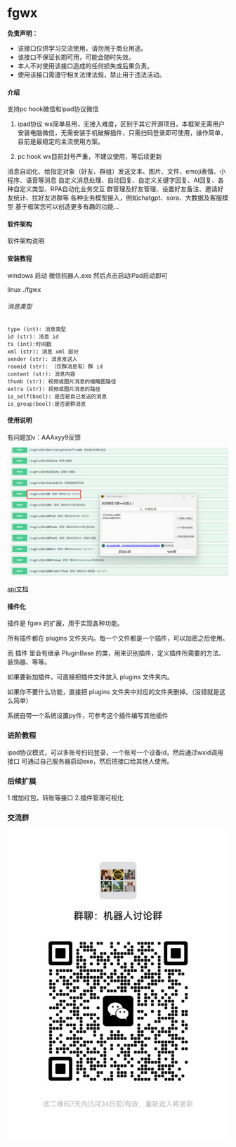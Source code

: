 # fgwx

**免责声明：** 
- 该接口仅供学习交流使用，请勿用于商业用途。
- 该接口不保证长期可用，可能会随时失效。
- 本人不对使用该接口造成的任何损失或后果负责。
- 使用该接口需遵守相关法律法规，禁止用于违法活动。
#### 介绍
支持pc hook微信和ipad协议微信

1. ipad协议 wx简单易用，无接入难度，区别于其它开源项目，本框架无需用户安装电脑微信，无需安装手机破解插件，只需扫码登录即可使用，操作简单，目前是最稳定的主流使用方案。

2. pc hook wx目前封号严重，不建议使用，等后续更新


消息自动化、给指定对象（好友、群组）发送文本、图片、文件、emoji表情、小程序、语音等消息
自定义消息处理、自动回复、自定义关键字回复、AI回复、各种自定义类型、RPA自动化业务交互
群管理及好友管理、设置好友备注、邀请好友统计、拉好友进群等
各种业务模型接入，例如chatgpt、sora、大数据及客服模型
基于框架您可以创造更多有趣的功能...

#### 软件架构
软件架构说明


#### 安装教程

windows 启动 微信机器人.exe 然后点击启动iPad启动即可

linux ./fgwx 

###### 消息类型

```
type (int): 消息类型
id (str): 消息 id
ts (int):时间戳
xml (str): 消息 xml 部分
sender (str): 消息发送人
roomid (str): （仅群消息有）群 id
content (str): 消息内容
thumb (str): 视频或图片消息的缩略图路径
extra (str): 视频或图片消息的路径
is_self(bool): 是否是自己发送的消息
is_group(bool):是否是群消息
```

#### 使用说明

有问题加v：AAAxyy9反馈

![输入图片说明](res/imgimage.png)

 [api文档](https://apifox.com/apidoc/shared-405fca87-2af7-4cf2-9ab1-a248df2d8b02)

#### 插件化

插件是 fgwx 的扩展，用于实现各种功能。

所有插件都在 plugins 文件夹内。每一个文件都是一个插件，可以加密之后使用。

而 插件 里会有继承 PluginBase 的类，用来识别插件，定义插件所需要的方法、装饰器、等等。

如果要新加插件，可直接把插件文件放入 plugins 文件夹内。

如果你不要什么功能，直接把 plugins 文件夹中对应的文件夹删掉。（没错就是这么简单）

系统自带一个系统设置py件，可参考这个插件编写其他插件

### 进阶教程
ipad协议模式，可以多账号扫码登录，一个账号一个设备id，然后通过wxid调用接口
可通过自己服务器启动exe，然后把接口给其他人使用。

### 后续扩展
1.增加红包，转账等接口
2.插件管理可视化

### 交流群
![输入图片说明](res/488d2bc682b3c1fc509ae2799b5506c.jpg)

